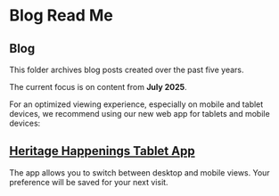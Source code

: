 # Blog Read Me

## Blog

This folder archives blog posts created over the past five years.

The current focus is on content from **July 2025**.

For an optimized viewing experience, especially on mobile and tablet devices, we recommend using our new web app for tablets and mobile devices:

## [Heritage Happenings Tablet App](https://heritage-happenings.github.io/momo)

The app allows you to switch between desktop and mobile views. Your preference will be saved for your next visit.
